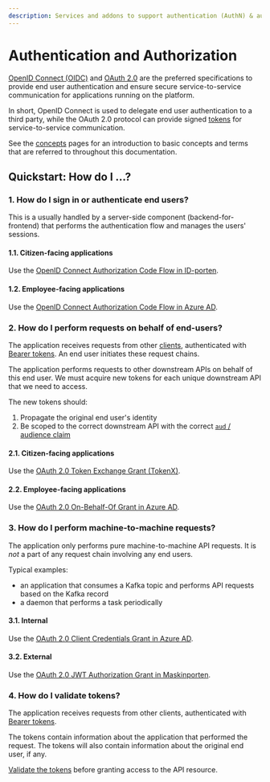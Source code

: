 ```yaml
---
description: Services and addons to support authentication (AuthN) & authorization (AuthZ)
---
```


# Authentication and Authorization

[OpenID Connect (OIDC)](concepts.md#openid-connect) and [OAuth 2.0](concepts.md#oauth-20) are the preferred specifications to provide end user authentication and ensure secure service-to-service communication for applications running on the platform.

In short, OpenID Connect is used to delegate end user authentication to a third party, while the OAuth 2.0 protocol can provide signed [tokens](concepts.md#tokens) for service-to-service communication.

See the [concepts](concepts.md) pages for an introduction to basic concepts and terms that are referred to throughout this documentation.

## Quickstart: How do I ...?

### 1. How do I sign in or authenticate end users?

This is a usually handled by a server-side component (backend-for-frontend) that performs the authentication flow and manages the users' sessions.

#### 1.1. Citizen-facing applications

Use the [OpenID Connect Authorization Code Flow in ID-porten](idporten.md).

#### 1.2. Employee-facing applications

Use the [OpenID Connect Authorization Code Flow in Azure AD](azure-ad/usage.md#openid-connect-authorization-code-flow).

### 2. How do I perform requests on behalf of end-users?

The application receives requests from other [clients](concepts.md#client), authenticated with [Bearer tokens](concepts.md#bearer-token).
An end user initiates these request chains.

The application performs requests to other downstream APIs on behalf of this end user.
We must acquire new tokens for each unique downstream API that we need to access.

The new tokens should:

1. Propagate the original end user's identity
2. Be scoped to the correct downstream API with the correct [`aud` / audience claim](concepts.md#claims-validation)

#### 2.1. Citizen-facing applications

Use the [OAuth 2.0 Token Exchange Grant (TokenX)](tokenx.md).

#### 2.2. Employee-facing applications

Use the [OAuth 2.0 On-Behalf-Of Grant in Azure AD](azure-ad/usage.md#oauth-20-on-behalf-of-grant).

### 3. How do I perform machine-to-machine requests?

The application only performs pure machine-to-machine API requests. 
It is _not_ a part of any request chain involving any end users.

Typical examples:

- an application that consumes a Kafka topic and performs API requests based on the Kafka record
- a daemon that performs a task periodically

#### 3.1. Internal

Use the [OAuth 2.0 Client Credentials Grant in Azure AD](azure-ad/usage.md#oauth-20-client-credentials-grant).

#### 3.2. External

Use the [OAuth 2.0 JWT Authorization Grant in Maskinporten](maskinporten/client.md).

### 4. How do I validate tokens?

The application receives requests from other clients, authenticated with [Bearer tokens](concepts.md#bearer-token).

The tokens contain information about the application that performed the request. The tokens will also contain 
information about the original end user, if any.

[Validate the tokens](concepts.md#token-validation) before granting access to the API resource.
